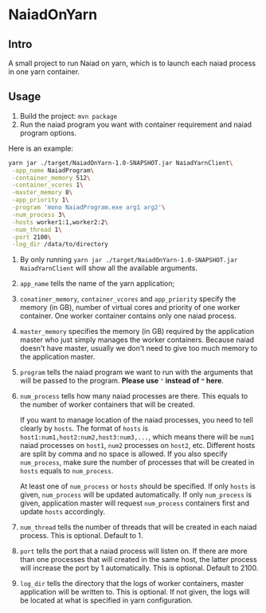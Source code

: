 # NaiadOnYarn

## Intro

A small project to run Naiad on yarn, which is to launch each naiad process in one yarn container. 

## Usage
1. Build the project: `mvn package`
2. Run the naiad program you want with container requirement and naiad program options.

Here is an example:
```bash
yarn jar ./target/NaiadOnYarn-1.0-SNAPSHOT.jar NaiadYarnClient\
 -app_name NaiadProgram\
 -container_memory 512\
 -container_vcores 1\
 -master_memory 8\
 -app_priority 1\
 -program 'mono NaiadProgram.exe arg1 arg2'\
 -num_process 3\
 -hosts worker1:1,worker2:2\
 -num_thread 1\
 -port 2100\
 -log_dir /data/to/directory
```

1. By only running `yarn jar ./target/NaiadOnYarn-1.0-SNAPSHOT.jar NaiadYarnClient` will show all the available arguments. 
2. `app_name` tells the name of the yarn application;
3. `conatiner_memory`, `container_vcores` and `app_priority` specify 
the memory (in GB), number of virtual cores and priority of one worker container.
One worker container contains only one naiad process.
4. `master_memory` specifies the memory (in GB) required by the application master
who just simply manages the worker containers. Because naiad doesn't have master, 
usually we don't need to give too much memory to the application master.
5. `program` tells the naiad program we want to run with the arguments that
will be passed to the program. **Please use `'` instead of `"` here**.
6. `num_process` tells how many naiad processes are there. This equals to
the number of worker containers that will be created.

    If you want to manage location of the naiad processes, you need to tell clearly
by `hosts`. The format of `hosts` is `host1:num1,host2:num2,host3:num3,...`, which means there will be `num1` naiad processes on `host1`, `num2` processes on `host2`, etc. Different hosts are split
by comma and no space is allowed. If you also specify `num_process`,
make sure the number of processes that will be created in `hosts` equals to `num_process`.

    At least one of `num_process` or `hosts` should be specified. If only `hosts` is given, `num_process` will be updated automatically. If only `num_process` is given, application master will request `num_process` containers first and update `hosts` accordingly.
7. `num_thread` tells the number of threads that will be created in each naiad process. This is optional. Default to 1.
8. `port` tells the port that a naiad process will listen on. If there are more
than one processes that will created in the same host, the latter process will increase
the port by 1 automatically. This is optional. Default to 2100.
9. `log_dir` tells the directory that the logs of worker containers, master application will be written to. 
This is optional. If not given, the logs will be located at what is specified in yarn configuration.


